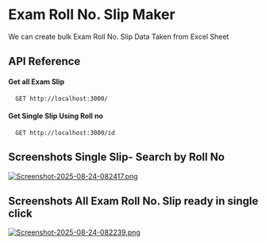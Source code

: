 
# Exam Roll No. Slip Maker

We can create bulk Exam Roll No. Slip 
Data Taken from Excel Sheet


## API Reference

#### Get all Exam Slip

```http
  GET http://localhost:3000/
```


#### Get Single Slip Using Roll no

```http
  GET http://localhost:3000/id
```



## Screenshots Single Slip- Search by Roll No

[![Screenshot-2025-08-24-082417.png](https://i.postimg.cc/c17j67s4/Screenshot-2025-08-24-082417.png)](https://postimg.cc/Bt6NVKLd)

## Screenshots All Exam Roll No. Slip ready in single click
[![Screenshot-2025-08-24-082239.png](https://i.postimg.cc/yNw53vgW/Screenshot-2025-08-24-082239.png)](https://postimg.cc/hJ1MH80q)
